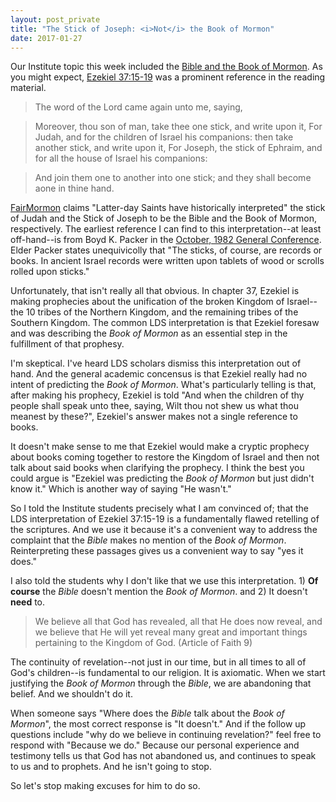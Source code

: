```yaml
---
layout: post_private
title: "The Stick of Joseph: <i>Not</i> the Book of Mormon"
date: 2017-01-27
---
```


Our Institute topic this week included the [Bible and the Book of Mormon](https://www.lds.org/manual/teachings-and-doctrine-of-the-book-of-mormon-teacher-manual/lesson-7-the-book-of-mormon-and-the-bible?lang=eng).  As you might expect, [Ezekiel 37:15-19](https://www.lds.org/scriptures/ot/ezek/37.15-19?lang=eng#14) was a prominent reference in the reading material.  

> The word of the Lord came again unto me, saying,

> Moreover, thou son of man, take thee one stick, and write upon it, For Judah, and for the children of Israel his companions: then take another stick, and write upon it, For Joseph, the stick of Ephraim, and for all the house of Israel his companions:

> And join them one to another into one stick; and they shall become aone in thine hand.

[FairMormon]() claims "Latter-day Saints have historically interpreted" the stick of Judah and the Stick of Joseph to be the Bible and the Book of Mormon, respectively.  The earliest reference I can find to this interpretation--at least off-hand--is from Boyd K. Packer in the [October, 1982 General Conference](https://www.lds.org/general-conference/1982/10/scriptures?lang=eng).  Elder Packer states unequivicolly that "The sticks, of course, are records or books. In ancient Israel records were written upon tablets of wood or scrolls rolled upon sticks."

Unfortunately, that isn't really all that obvious.  In chapter 37, Ezekiel is making prophecies about the unification of the broken Kingdom of Israel--the 10 tribes of the Northern Kingdom, and the remaining tribes of the Southern Kingdom.  The common LDS interpretation is that Ezekiel foresaw and was describing the _Book of Mormon_ as an essential step in the fulfillment of that prophesy.  

I'm skeptical.  I've heard LDS scholars dismiss this interpretation out of hand.  And the general academic concensus is that Ezekiel really had no intent of predicting the _Book of Mormon_.  What's particularly telling is that, after making his prophecy, Ezekiel is told "And when the children of thy people shall speak unto thee, saying, Wilt thou not shew us what thou meanest by these?", Ezekiel's answer makes not a single reference to books.  

It doesn't make sense to me that Ezekiel would make a cryptic prophecy about books coming together to restore the Kingdom of Israel and then not talk about said books when clarifying the prophecy.  I think the best you could argue is "Ezekiel was predicting the _Book of Mormon_ but just didn't know it."  Which is another way of saying "He wasn't."

So I told the Institute students precisely what I am convinced of; that the LDS interpretation of Ezekiel 37:15-19 is a fundamentally flawed retelling of the scriptures. And we use it because it's a convenient way to address the complaint that the _Bible_ makes no mention of the _Book of Mormon_.  Reinterpreting these passages gives us a convenient way to say "yes it does."

I also told the students why I don't like that we use this interpretation.  1) **Of course** the _Bible_ doesn't mention the _Book of Mormon_.  and 2) It doesn't **need** to.  

> We believe all that God has revealed, all that He does now reveal, and we believe that He will yet reveal many great and important things pertaining to the Kingdom of God. (Article of Faith 9)

The continuity of revelation--not just in our time, but in all times to all of God's children--is fundamental to our religion.  It is axiomatic.  When we start justifying the _Book of Mormon_ through the _Bible_, we are abandoning that belief.  And we shouldn't do it.

When someone says "Where does the _Bible_ talk about the _Book of Mormon_", the most correct response is "It doesn't."  And if the follow up questions include "why do we believe in continuing revelation?" feel free to respond with "Because we do."  Because our personal experience and testimony tells us that God has not abandoned us, and continues to speak to us and to prophets.  And he isn't going to stop.  

So let's stop making excuses for him to do so.